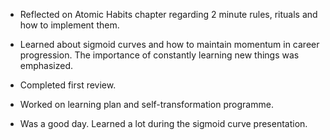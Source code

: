 - Reflected on Atomic Habits chapter regarding 2 minute rules, rituals and how to implement them.

- Learned about sigmoid curves and how to maintain momentum in career progression.  The importance of constantly learning new things was emphasized.

- Completed first review.

- Worked on learning plan and self-transformation programme.

- Was a good day.  Learned a lot during the sigmoid curve presentation.